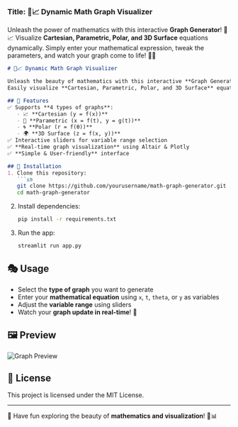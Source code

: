 ### **Title:** 🔢📈 Dynamic Math Graph Visualizer  


Unleash the power of mathematics with this interactive **Graph Generator**! 🧮📈 Visualize **Cartesian, Parametric, Polar, and 3D Surface** equations dynamically. Simply enter your mathematical expression, tweak the parameters, and watch your graph come to life! 🚀🎨  

```md
# 🔢📈 Dynamic Math Graph Visualizer  

Unleash the beauty of mathematics with this interactive **Graph Generator**! 🧮📈  
Easily visualize **Cartesian, Parametric, Polar, and 3D Surface** equations dynamically with real-time updates.  

## 🚀 Features  
✅ Supports **4 types of graphs**:  
   - 📈 **Cartesian (y = f(x))**  
   - 🔄 **Parametric (x = f(t), y = g(t))**  
   - 🌀 **Polar (r = f(θ))**  
   - 🌍 **3D Surface (z = f(x, y))**  
✅ Interactive sliders for variable range selection  
✅ **Real-time graph visualization** using Altair & Plotly  
✅ **Simple & User-friendly** interface  

## 🔧 Installation  
1. Clone this repository:  
   ```sh
   git clone https://github.com/yourusername/math-graph-generator.git
   cd math-graph-generator
   ```
2. Install dependencies:  
   ```sh
   pip install -r requirements.txt
   ```
3. Run the app:  
   ```sh
   streamlit run app.py
   ```

## 🎭 Usage  
- Select the **type of graph** you want to generate  
- Enter your **mathematical equation** using `x`, `t`, `theta`, or `y` as variables  
- Adjust the **variable range** using sliders  
- Watch your **graph update in real-time**! 🎉  

## 🖼️ Preview  
![Graph Preview](screenshot.png)  

## 📜 License  
This project is licensed under the MIT License.  

---  
🚀 Have fun exploring the beauty of **mathematics and visualization**! 🎨📊  
```
